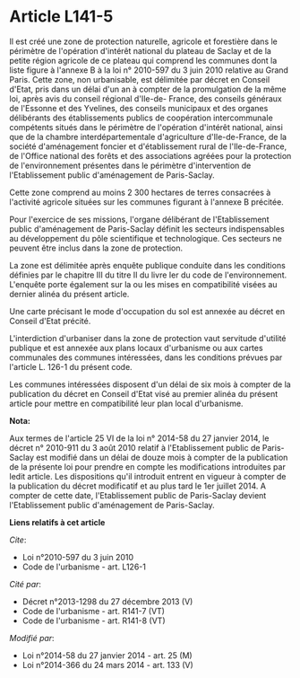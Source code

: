 # Article L141-5

Il est créé une zone de protection naturelle, agricole et forestière dans le périmètre de l'opération d'intérêt national du
plateau de Saclay et de la petite région agricole de ce plateau qui comprend les communes dont la liste figure à l'annexe B à
la loi n° 2010-597 du 3 juin 2010 relative au Grand Paris. Cette zone, non urbanisable, est délimitée par décret en Conseil
d'Etat, pris dans un délai d'un an à compter de la promulgation de la même loi, après avis du conseil régional d'Ile-de-
France, des conseils généraux de l'Essonne et des Yvelines, des conseils municipaux et des organes délibérants des
établissements publics de coopération intercommunale compétents situés dans le périmètre de l'opération d'intérêt national,
ainsi que de la chambre interdépartementale d'agriculture d'Ile-de-France, de la société d'aménagement foncier et
d'établissement rural de l'Ile-de-France, de l'Office national des forêts et des associations agréées pour la protection de
l'environnement présentes dans le périmètre d'intervention de l'Etablissement public d'aménagement de Paris-Saclay. 

Cette zone comprend au moins 2 300 hectares de terres consacrées à l'activité agricole situées sur les communes figurant à
l'annexe B précitée. 

Pour l'exercice de ses missions, l'organe délibérant de l'Etablissement public d'aménagement de Paris-Saclay définit les
secteurs indispensables au développement du pôle scientifique et technologique. Ces secteurs ne peuvent être inclus dans la
zone de protection. 

La zone est délimitée après enquête publique conduite dans les conditions définies par le chapitre III du titre II du livre
Ier du code de l'environnement. L'enquête porte également sur la ou les mises en compatibilité visées au dernier alinéa du
présent article. 

Une carte précisant le mode d'occupation du sol est annexée au décret en Conseil d'Etat précité. 

L'interdiction d'urbaniser dans la zone de protection vaut servitude d'utilité publique et est annexée aux plans locaux
d'urbanisme ou aux cartes communales des communes intéressées, dans les conditions prévues par l'article L. 126-1 du présent
code. 

Les communes intéressées disposent d'un délai de six mois à compter de la publication du décret en Conseil d'Etat visé au
premier alinéa du présent article pour mettre en compatibilité leur plan local d'urbanisme.

**Nota:**

Aux termes de l'article 25 VI de la loi n° 2014-58 du 27 janvier 2014, le décret n° 2010-911 du 3 août 2010 relatif à
l'Etablissement public de Paris-Saclay est modifié dans un délai de douze mois à compter de la publication de la présente loi
pour prendre en compte les modifications introduites par ledit article. Les dispositions qu'il introduit entrent en vigueur à
compter de la publication du décret modificatif et au plus tard le 1er juillet 2014. A compter de cette date, l'Etablissement
public de Paris-Saclay devient l'Etablissement public d'aménagement de Paris-Saclay.

**Liens relatifs à cet article**

_Cite_:

  - Loi n°2010-597 du 3 juin 2010
  - Code de l'urbanisme - art. L126-1

_Cité par_:

  - Décret n°2013-1298 du 27 décembre 2013 (V)
  - Code de l'urbanisme - art. R141-7 (VT)
  - Code de l'urbanisme - art. R141-8 (VT)

_Modifié par_:

  - Loi n°2014-58 du 27 janvier 2014 - art. 25 (M)
  - Loi n°2014-366 du 24 mars 2014 - art. 133 (V)
